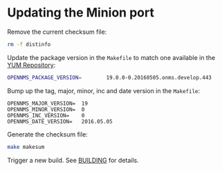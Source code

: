 # Updating the Minion port

Remove the current checksum file:

```sh
rm -f distinfo
```

Update the package version in the `Makefile` to match one available in the  [YUM Repository](http://yum.opennms.org/bleeding/common/opennms/):

```sh
OPENNMS_PACKAGE_VERSION=        19.0.0-0.20160505.onms.develop.443
```

Bump up the tag, major, minor, inc and date version in the `Makefile`:

```
OPENNMS_MAJOR_VERSION=  19
OPENNMS_MINOR_VERSION=  0
OPENNMS_INC_VERSION=    0
OPENNMS_DATE_VERSION=   2016.05.05
```

Generate the checksum file:

```sh
make makesum
```

Trigger a new build. See [BUILDING](BUILDING.md) for details.
